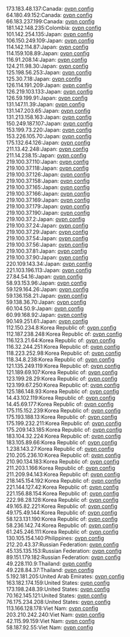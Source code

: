 173.183.48.137:Canada: [ovpn config](vpn/173_183_48_137.ovpn)  
64.180.49.152:Canada: [ovpn config](vpn/64_180_49_152.ovpn)  
66.183.237.199:Canada: [ovpn config](vpn/66_183_237_199.ovpn)  
181.142.148.235:Colombia: [ovpn config](vpn/181_142_148_235.ovpn)  
101.142.254.135:Japan: [ovpn config](vpn/101_142_254_135.ovpn)  
106.150.249.109:Japan: [ovpn config](vpn/106_150_249_109.ovpn)  
114.142.114.87:Japan: [ovpn config](vpn/114_142_114_87.ovpn)  
114.159.108.89:Japan: [ovpn config](vpn/114_159_108_89.ovpn)  
116.91.208.14:Japan: [ovpn config](vpn/116_91_208_14.ovpn)  
124.211.98.30:Japan: [ovpn config](vpn/124_211_98_30.ovpn)  
125.198.56.253:Japan: [ovpn config](vpn/125_198_56_253.ovpn)  
125.30.7.18:Japan: [ovpn config](vpn/125_30_7_18.ovpn)  
126.114.191.209:Japan: [ovpn config](vpn/126_114_191_209.ovpn)  
126.219.103.133:Japan: [ovpn config](vpn/126_219_103_133.ovpn)  
126.59.199.91:Japan: [ovpn config](vpn/126_59_199_91.ovpn)  
131.147.11.39:Japan: [ovpn config](vpn/131_147_11_39.ovpn)  
131.147.203.65:Japan: [ovpn config](vpn/131_147_203_65.ovpn)  
131.213.158.163:Japan: [ovpn config](vpn/131_213_158_163.ovpn)  
150.249.187.107:Japan: [ovpn config](vpn/150_249_187_107.ovpn)  
153.199.73.220:Japan: [ovpn config](vpn/153_199_73_220.ovpn)  
153.226.105.70:Japan: [ovpn config](vpn/153_226_105_70.ovpn)  
175.132.64.126:Japan: [ovpn config](vpn/175_132_64_126.ovpn)  
211.13.42.248:Japan: [ovpn config](vpn/211_13_42_248.ovpn)  
211.14.238.15:Japan: [ovpn config](vpn/211_14_238_15.ovpn)  
219.100.37.110:Japan: [ovpn config](vpn/219_100_37_110.ovpn)  
219.100.37.118:Japan: [ovpn config](vpn/219_100_37_118.ovpn)  
219.100.37.126:Japan: [ovpn config](vpn/219_100_37_126.ovpn)  
219.100.37.158:Japan: [ovpn config](vpn/219_100_37_158.ovpn)  
219.100.37.165:Japan: [ovpn config](vpn/219_100_37_165.ovpn)  
219.100.37.166:Japan: [ovpn config](vpn/219_100_37_166.ovpn)  
219.100.37.169:Japan: [ovpn config](vpn/219_100_37_169.ovpn)  
219.100.37.179:Japan: [ovpn config](vpn/219_100_37_179.ovpn)  
219.100.37.190:Japan: [ovpn config](vpn/219_100_37_190.ovpn)  
219.100.37.2:Japan: [ovpn config](vpn/219_100_37_2.ovpn)  
219.100.37.24:Japan: [ovpn config](vpn/219_100_37_24.ovpn)  
219.100.37.29:Japan: [ovpn config](vpn/219_100_37_29.ovpn)  
219.100.37.54:Japan: [ovpn config](vpn/219_100_37_54.ovpn)  
219.100.37.56:Japan: [ovpn config](vpn/219_100_37_56.ovpn)  
219.100.37.81:Japan: [ovpn config](vpn/219_100_37_81.ovpn)  
219.100.37.90:Japan: [ovpn config](vpn/219_100_37_90.ovpn)  
220.109.143.34:Japan: [ovpn config](vpn/220_109_143_34.ovpn)  
221.103.196.113:Japan: [ovpn config](vpn/221_103_196_113.ovpn)  
27.84.54.16:Japan: [ovpn config](vpn/27_84_54_16.ovpn)  
58.93.153.96:Japan: [ovpn config](vpn/58_93_153_96.ovpn)  
59.129.164.26:Japan: [ovpn config](vpn/59_129_164_26.ovpn)  
59.136.158.21:Japan: [ovpn config](vpn/59_136_158_21.ovpn)  
59.138.36.70:Japan: [ovpn config](vpn/59_138_36_70.ovpn)  
60.104.50.9:Japan: [ovpn config](vpn/60_104_50_9.ovpn)  
60.99.168.92:Japan: [ovpn config](vpn/60_99_168_92.ovpn)  
90.149.251.61:Japan: [ovpn config](vpn/90_149_251_61.ovpn)  
112.150.234.8:Korea Republic of: [ovpn config](vpn/112_150_234_8.ovpn)  
112.187.238.248:Korea Republic of: [ovpn config](vpn/112_187_238_248.ovpn)  
116.123.21.64:Korea Republic of: [ovpn config](vpn/116_123_21_64.ovpn)  
116.32.244.251:Korea Republic of: [ovpn config](vpn/116_32_244_251.ovpn)  
118.223.252.98:Korea Republic of: [ovpn config](vpn/118_223_252_98.ovpn)  
118.34.8.238:Korea Republic of: [ovpn config](vpn/118_34_8_238.ovpn)  
121.135.249.119:Korea Republic of: [ovpn config](vpn/121_135_249_119.ovpn)  
121.189.69.107:Korea Republic of: [ovpn config](vpn/121_189_69_107.ovpn)  
123.199.28.29:Korea Republic of: [ovpn config](vpn/123_199_28_29.ovpn)  
123.199.67.250:Korea Republic of: [ovpn config](vpn/123_199_67_250.ovpn)  
125.186.148.93:Korea Republic of: [ovpn config](vpn/125_186_148_93.ovpn)  
14.43.102.119:Korea Republic of: [ovpn config](vpn/14_43_102_119.ovpn)  
14.45.69.177:Korea Republic of: [ovpn config](vpn/14_45_69_177.ovpn)  
175.115.152.239:Korea Republic of: [ovpn config](vpn/175_115_152_239.ovpn)  
175.193.188.13:Korea Republic of: [ovpn config](vpn/175_193_188_13.ovpn)  
175.199.232.211:Korea Republic of: [ovpn config](vpn/175_199_232_211.ovpn)  
175.209.143.185:Korea Republic of: [ovpn config](vpn/175_209_143_185.ovpn)  
183.104.32.224:Korea Republic of: [ovpn config](vpn/183_104_32_224.ovpn)  
183.105.89.66:Korea Republic of: [ovpn config](vpn/183_105_89_66.ovpn)  
1.238.143.27:Korea Republic of: [ovpn config](vpn/1_238_143_27.ovpn)  
210.205.236.10:Korea Republic of: [ovpn config](vpn/210_205_236_10.ovpn)  
210.90.134.183:Korea Republic of: [ovpn config](vpn/210_90_134_183.ovpn)  
211.203.1.166:Korea Republic of: [ovpn config](vpn/211_203_1_166.ovpn)  
211.209.94.143:Korea Republic of: [ovpn config](vpn/211_209_94_143.ovpn)  
218.145.154.192:Korea Republic of: [ovpn config](vpn/218_145_154_192.ovpn)  
221.144.127.42:Korea Republic of: [ovpn config](vpn/221_144_127_42.ovpn)  
221.156.88.154:Korea Republic of: [ovpn config](vpn/221_156_88_154.ovpn)  
222.98.28.128:Korea Republic of: [ovpn config](vpn/222_98_28_128.ovpn)  
49.165.82.221:Korea Republic of: [ovpn config](vpn/49_165_82_221.ovpn)  
49.175.49.144:Korea Republic of: [ovpn config](vpn/49_175_49_144.ovpn)  
58.123.131.190:Korea Republic of: [ovpn config](vpn/58_123_131_190.ovpn)  
58.236.142.74:Korea Republic of: [ovpn config](vpn/58_236_142_74.ovpn)  
61.245.246.111:Korea Republic of: [ovpn config](vpn/61_245_246_111.ovpn)  
130.105.154.140:Philippines: [ovpn config](vpn/130_105_154_140.ovpn)  
212.20.43.37:Russian Federation: [ovpn config](vpn/212_20_43_37.ovpn)  
45.135.135.153:Russian Federation: [ovpn config](vpn/45_135_135_153.ovpn)  
89.151.179.182:Russian Federation: [ovpn config](vpn/89_151_179_182.ovpn)  
49.228.110.9:Thailand: [ovpn config](vpn/49_228_110_9.ovpn)  
49.228.84.37:Thailand: [ovpn config](vpn/49_228_84_37.ovpn)  
5.192.181.205:United Arab Emirates: [ovpn config](vpn/5_192_181_205.ovpn)  
163.182.174.159:United States: [ovpn config](vpn/163_182_174_159.ovpn)  
173.198.248.39:United States: [ovpn config](vpn/173_198_248_39.ovpn)  
70.162.145.121:United States: [ovpn config](vpn/70_162_145_121.ovpn)  
76.175.234.208:United States: [ovpn config](vpn/76_175_234_208.ovpn)  
113.166.128.178:Viet Nam: [ovpn config](vpn/113_166_128_178.ovpn)  
203.210.242.240:Viet Nam: [ovpn config](vpn/203_210_242_240.ovpn)  
42.115.99.159:Viet Nam: [ovpn config](vpn/42_115_99_159.ovpn)  
58.187.92.55:Viet Nam: [ovpn config](vpn/58_187_92_55.ovpn)  
